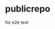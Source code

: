 # publicrepo
for e2e test
















































































































































































































































































































































































































































































































































































































































































































































































































































































































































































































































































































































































































































































































































































































































































































































































































































































































































































































































































































































































































































































































































































































































































































































































































































































































































































































































































































































































































































































































































































































































































































































































































































































































































































































































































































































































































































































































